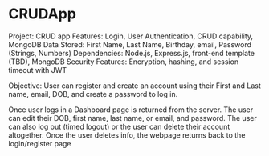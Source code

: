 # CRUDApp


Project: CRUD app
Features: Login, User Authentication, CRUD capability, MongoDB
Data Stored: First Name, Last Name, Birthday, email, Password (Strings, Numbers)
Dependencies: Node.js, Express.js, front-end template (TBD), MongoDB
Security Features: Encryption, hashing, and session timeout with JWT


Objective:
User can register and create an account using their First and Last name, email, DOB, and create a password to log in. 

Once user logs in a Dashboard page is returned from the server. The user can edit their DOB, first name, last name, or email, and password. The user can also log out (timed logout) or the user can delete their account altogether. Once the user deletes info, the webpage returns back to the login/register page
